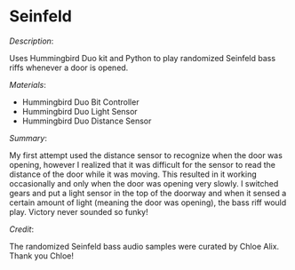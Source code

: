 # Seinfeld
_Description_:

Uses Hummingbird Duo kit and Python to play randomized Seinfeld bass riffs whenever a door is opened.

_Materials_:
- Hummingbird Duo Bit Controller
- Hummingbird Duo Light Sensor
- Hummingbird Duo Distance Sensor

_Summary_:

My first attempt used the distance sensor to recognize when the door was opening, however I realized that it was difficult for the sensor to read the distance of the door while it was moving. This resulted in it working occasionally and only when the door was opening very slowly. I switched gears and put a light sensor in the top of the doorway and when it sensed a certain amount of light (meaning the door was opening), the bass riff would play. Victory never sounded so funky!

_Credit_:

The randomized Seinfeld bass audio samples were curated by Chloe Alix. Thank you Chloe!
